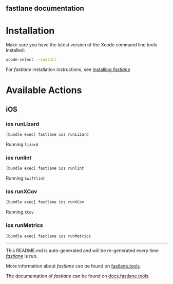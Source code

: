 fastlane documentation
----

# Installation

Make sure you have the latest version of the Xcode command line tools installed:

```sh
xcode-select --install
```

For _fastlane_ installation instructions, see [Installing _fastlane_](https://docs.fastlane.tools/#installing-fastlane)

# Available Actions

## iOS

### ios runLizard

```sh
[bundle exec] fastlane ios runLizard
```

Running `lizard`

### ios runlint

```sh
[bundle exec] fastlane ios runlint
```

Running `Swiftlint`

### ios runXCov

```sh
[bundle exec] fastlane ios runXCov
```

Running `XCov`

### ios runMetrics

```sh
[bundle exec] fastlane ios runMetrics
```



----

This README.md is auto-generated and will be re-generated every time [_fastlane_](https://fastlane.tools) is run.

More information about _fastlane_ can be found on [fastlane.tools](https://fastlane.tools).

The documentation of _fastlane_ can be found on [docs.fastlane.tools](https://docs.fastlane.tools).

